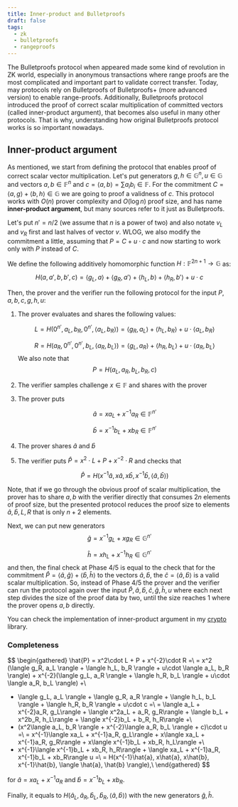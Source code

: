 ```yaml
---
title: Inner-product and Bulletproofs
draft: false
tags:
  - zk
  - bulletproofs
  - rangeproofs
---
```


The Bulletproofs protocol when appeared made some kind of revolution in ZK world, especially in anonymous transactions
where range proofs are the most complicated and important part to validate correct transfer. Today, may protocols rely
on Bulletproofs of Bulletproofs+ (more advanced version) to enable range-proofs. Additionally, Bulletproofs protocol
introduced the proof of correct scalar multiplication of committed vectors (called inner-product argument), that becomes
also
useful in many other protocols. That is why, understanding how original Bulletproofs protocol works is so important
nowadays.

## Inner-product argument

As mentioned, we start from defining the protocol that enables proof of correct scalar vector multiplication. Let's put
generators $g, h \in \mathbb{G}^n, u \in \mathbb{G}$ and vectors $a, b \in \mathbb{F}^n$ and $c = \langle a, b \rangle =
\sum a_ib_i \in
\mathbb{F}$. For the commitment $C = \langle a, g \rangle + \langle b, h \rangle \in \mathbb{G}$ we are going to proof a
validness
of $c$. This protocol works with $O(n)$ prover complexity and $O(\log{n})$ proof size, and has name __inner-product
argument__, but many sources refer to it just as Bulletproofs.

Let's put $n' = n/2$ (we assume that $n$ is a power of two) and also notate $v_L$ and $v_R$ first and last halves of
vector $v$. WLOG, we also modify the commitment a little, assuming that $P = C + u\cdot c$ and now starting to work only
with $P$ instead of $C$.

We define the following additively homomorphic function $H: \mathbb{F}^{2n + 1} \rightarrow
\mathbb{G}$ as:

$$
H(a, a', b, b', c) = \langle g_L, a \rangle + \langle g_R, a' \rangle + \langle h_L, b \rangle + \langle h_R, b'
\rangle + u\cdot c
$$

Then, the prover and the verifier run the following protocol for the input $P, a, b, c, g, h, u$:

1. The prover evaluates and shares the following values:

   $$
   L = H(0^{n'}, a_L, b_R, 0^{n'}, \langle a_L, b_R \rangle) = \langle g_R, a_L \rangle + \langle h_L, b_R \rangle +
   u\cdot \langle a_L, b_R \rangle
   $$

   $$
   R = H(a_R, 0^{n'}, 0^{n'}, b_L, \langle a_R, b_L \rangle) = \langle g_L, a_R \rangle + \langle h_R, b_L \rangle +
   u\cdot \langle a_R, b_L \rangle
   $$
   We also note that
   $$
   P = H(a_L, a_R, b_L, b_R, c)
   $$

2. The verifier samples challenge $x \in \mathbb{F}$ and shares with the prover

3. The prover puts

   $$
   \hat{a} = xa_L + x^{-1}a_R \in \mathbb{F}^{n'}
   $$

   $$
   \hat{b} = x^{-1}b_L + xb_R \in \mathbb{F}^{n'}
   $$

4. The prover shares $\hat{a}$ and $\hat{b}$

5. The verifier puts $\hat{P} = x^2\cdot L + P + x^{-2}\cdot R$ and checks that

   $$
   \hat{P} = H(x^{-1}\hat{a}, x\hat{a}, x\hat{b}, x^{-1}\hat{b}, \langle
   \hat{a}, \hat{b} \rangle)
   $$

Note, that if we go through the obvious proof of scalar multiplication, the prover has to share $a,b$ with the verifier
directly that consumes $2n$ elements of proof size, but the presented protocol reduces the proof size to elements
$\hat{a}, \hat{b}, L, R$ that is only $n+2$ elements.

Next, we can put new generators
$$
\hat{g} = x^{-1}g_L + xg_R \in \mathbb{G}^{n'}
$$

$$
\hat{h} = xh_L + x^{-1}h_R \in \mathbb{G}^{n'}
$$
and then, the final check at Phase 4/5 is equal to the check that for the commitment $\hat{P} = \langle \hat{a}, \hat{g}
\rangle + \langle \hat{b}, \hat{h} \rangle$ to the vectors $\hat{a}, \hat{b}$, the $\hat{c} = \langle \hat{a}, \hat{b}
\rangle$ is a valid scalar multiplication. So, instead of Phase 4/5 the prover and the verifier can
run the protocol again over the input $\hat{P}, \hat{a}, \hat{b}, \hat{c}, \hat{g}, \hat{h}, u$ where each next step
divides the size of the proof data by two, until the size reaches $1$ where the prover opens $a,b$ directly.

You can check the implementation of inner-product argument in my [crypto](https://github.com/olegfomenko/crypto)
library.

### Completeness

$$
\begin{gathered}
\hat{P} = x^2\cdot L + P + x^{-2}\cdot R =\\
= x^2 (\langle g_R, a_L \rangle + \langle h_L, b_R \rangle + u\cdot \langle a_L, b_R \rangle) + x^{-2}(\langle g_L, a_R \rangle + \langle h_R, b_L \rangle + u\cdot \langle a_R, b_L \rangle) +\\
+ \langle g_L, a_L \rangle + \langle g_R, a_R \rangle + \langle h_L, b_L \rangle + \langle h_R, b_R \rangle + u\cdot c =\\
= \langle a_L + x^{-2}a_R, g_L\rangle + \langle x^2a_L + a_R, g_R\rangle + \langle b_L + x^2b_R, h_L\rangle + \langle x^{-2}b_L + b_R, h_R\rangle +\\
+ (x^2\langle a_L, b_R \rangle + x^{-2}\langle a_R, b_L \rangle + c)\cdot u =\\
= x^{-1}\langle xa_L + x^{-1}a_R, g_L\rangle + x\langle xa_L + x^{-1}a_R, g_R\rangle + x\langle x^{-1}b_L + xb_R, h_L\rangle +\\
+ x^{-1}\langle x^{-1}b_L + xb_R, h_R\rangle + \langle xa_L + x^{-1}a_R, x^{-1}b_L + xb_R\rangle u =\\
= H(x^{-1}\hat{a}, x\hat{a}, x\hat{b}, x^{-1}\hat{b}, \langle \hat{a}, \hat{b} \rangle),\\
\end{gathered}
$$

for $\hat{a} = xa_L + x^{-1}a_R$ and $\hat{b} = x^{-1}b_L + xb_R$. 

Finally, it equals to $H(\hat{a}_L, \hat{a}_R, \hat{b}_L, \hat{b}_R, \langle
\hat{a}, \hat{b} \rangle)$ with the new generators $\hat{g}, \hat{h}$.



